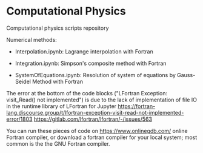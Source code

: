 # Computational Physics

Computational physics scripts repository

Numerical methods:

- Interpolation.ipynb: Lagrange interpolation with Fortran

- Integration.ipynb: Simpson's composite method with Fortran

- SystemOfEquations.ipynb: Resolution of system of equations by Gauss-Seidel Method with Fortran


The error at the bottom of the code blocks ("LFortran Exception: visit_Read() not implemented") is due to the lack of implementation of file IO in the runtime library of LFortran for Jupyter
https://fortran-lang.discourse.group/t/lfortran-exception-visit-read-not-implemented-error/1803
https://gitlab.com/lfortran/lfortran/-/issues/563

You can run these pieces of code on https://www.onlinegdb.com/ online Fortran compiler, or download a fortran compiler for your local system; most common is the the GNU Fortran compiler.
